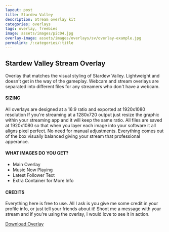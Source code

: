 ```yaml
---
layout: post
title: Stardew Valley
description: Stream overlay kit
categories: overlays
tags: overlay, freebies
image: assets/images/pic04.jpg
overlay-image: assets/images/overlays/sv/overlay-example.jpg
permalink: /:categories/:title
---
```


## Stardew Valley Stream Overlay

Overlay that matches the visual styling of Stardew Valley. Lightweight and doesn't get in the way of the gameplay. Webcam and stream overlays are separated into different files for any streamers who don't have a webcam.

#### **SIZING**
All overlays are designed at a 16:9 ratio and exported at 1920x1080 resolution If you're streaming at a 1280x720 output just resize the graphic within your streaming app and it will keep the same ratio. All files are saved at 1920x1080 so that when you layer each image into your software it all aligns pixel perfect. No need for manual adjustments. Everything comes out of the box visually balanced giving your stream that professional apperance.

#### **WHAT IMAGES DO YOU GET?**
* Main Overlay
* Music Now Playing
* Latest Follower Text
* Extra Container for More Info

#### **CREDITS**

Everything here is free to use. All I ask is you give me some credit in your profile info, or just tell your friends about it! Shoot me a message with your stream and if you're using the overlay, I would love to see it in action. 

<a href="/assets/downloads/sv/sv-overlay.zip" class="button special icon fa-download">Download Overlay</a>

